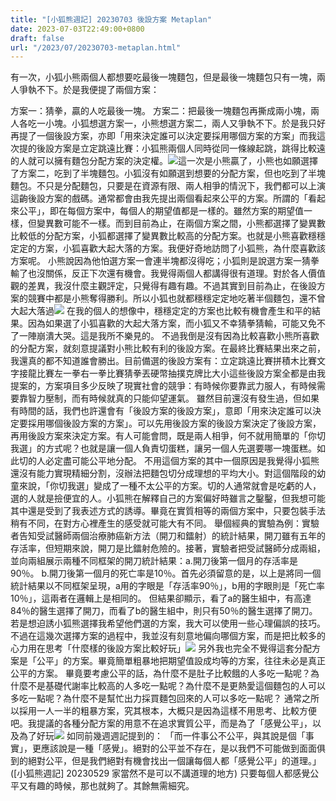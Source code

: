 ```yaml
---
title: "[小狐熊週記] 20230703 後設方案 Metaplan"
date: 2023-07-03T22:49:00+0800
draft: false
url: "/2023/07/20230703-metaplan.html"
---
```


有一次，小狐小熊兩個人都想要吃最後一塊麵包，但是最後一塊麵包只有一塊，兩人爭執不下。於是我便提了兩個方案：

方案一：猜拳，贏的人吃最後一塊。
方案二：把最後一塊麵包再撕成兩小塊，兩人各吃一小塊。小狐想選方案一，小熊想選方案二，兩人又爭執不下。於是我只好再提了一個後設方案，亦即「用來決定誰可以決定要採用哪個方案的方案」而我這次提的後設方案是立定跳遠比賽：小狐熊兩個人同時從同一條線起跳，跳得比較遠的人就可以擁有麵包分配方案的決定權。![](https://blogger.googleusercontent.com/img/b/R29vZ2xl/AVvXsEhM2djk5WF6VsA2fpKhYMz9yl-5QYoDn7lmG23MFcyMSvl9LCz64XtCmeTpetyvwNFmFai4zbrJSyDGHmuklvYsBACoKUOYMxd3hGFi-VsSUl-OegsHc7muhiv50Gj2R1jgi8M7bKtzrfotb8NCXL6mYB86UCiOLRVhy9u5jwDrf5m0nti0qMACCrM8fEY/s320/image.png)這一次是小熊贏了，小熊也如願選擇了方案二，吃到了半塊麵包。小狐沒有如願選到想要的分配方案，但也吃到了半塊麵包。不只是分配麵包，只要是在資源有限、兩人相爭的情況下，我們都可以上演這齣後設方案的戲碼。通常都會由我先提出兩個看起來公平的方案。所謂的「看起來公平」，即在每個方案中，每個人的期望值都是一樣的。雖然方案的期望值一樣，但變異數可能不一樣。而到目前為止，在兩個方案之間，小熊都選擇了變異數比較低的分配方案，小狐都選擇了變異數比較高的分配方案。也就是小熊喜歡穩穩定定的方案，小狐喜歡大起大落的方案。我便好奇地訪問了小狐熊，為什麼喜歡該方案呢。
小熊說因為他怕選方案一會連半塊都沒得吃；小狐則是說選方案一猜拳輸了也沒關係，反正下次還有機會。我覺得兩個人都講得很有道理。對於各人價值觀的差異，我沒什麼主觀評定，只覺得有趣有趣。不過其實到目前為止，在後設方案的競賽中都是小熊奪得勝利。所以小狐也就都穩穩定定地吃著半個麵包，還不曾大起大落過![](https://fonts.gstatic.com/s/e/notoemoji/15.0/1f606/72.png)
在我的個人的想像中，穩穩定定的方案也比較有機會產生和平的結果。因為如果選了小狐喜歡的大起大落方案，而小狐又不幸猜拳猜輸，可能又免不了一陣崩潰大哭。這是我所不樂見的。
不過我倒是沒有因為比較喜歡小熊所喜歡的分配方案，就刻意提議對小熊比較有利的後設方案。在最終比賽結果出來之前，我還真的都不知道誰會勝出。目前備選的後設方案有：立定跳遠比賽拼積木比賽文字接龍比賽左一拳右一拳比賽猜拳丟硬幣抽撲克牌比大小這些後設方案全都是由我提案的，方案項目多少反映了現實社會的競爭：有時候你要靠武力服人，有時候需要靠智力壓制，而有時候就真的只能仰望運氣。
雖然目前還沒有發生過，但如果有時間的話，我們也許還會有「後設方案的後設方案」，意即「用來決定誰可以決定要採用哪個後設方案的方案」。可以先用後設方案的後設方案決定了後設方案，再用後設方案來決定方案。有人可能會問，既是兩人相爭，何不就用簡單的「你切我選」的方式呢？也就是讓一個人負責切蛋糕，讓另一個人先選要哪一塊蛋糕。如此切的人必定盡可能公平地分配。
不用這個方案的其中一個原因是我覺得小狐熊還沒有能力實現精細分割，沒辦法把麵包切分成理想的平均大小。對這個階段的幼童來說，「你切我選」變成了一種不太公平的方案。切的人通常就會是吃虧的人，選的人就是撿便宜的人。小狐熊在解釋自己的方案偏好時雖言之鑿鑿，但我想可能其中還是受到了我表述方式的誘導。畢竟在實質相等的兩個方案中，只要包裝手法稍有不同，在對方心裡產生的感受就可能大有不同。
舉個經典的實驗為例：實驗者告知受試醫師兩個治療肺癌新方法（開刀和鐳射）的統計結果，開刀雖有五年的存活率，但短期來說，開刀是比鐳射危險的。接著，實驗者把受試醫師分成兩組，並向兩組展示兩種不同框架的開刀統計結果：a.開刀後第一個月的存活率是90％。
b.開刀後第一個月的死亡率是10％。首先必須留意的是，以上是將同一個統計結果以不同框架呈現，a用的字眼是「存活率90％」，b用的字眼則是「死亡率10％」，這兩者在邏輯上是相同的。
但結果卻顯示，看了a的醫生組中，有高達84％的醫生選擇了開刀，而看了b的醫生組中，則只有50％的醫生選擇了開刀。若是想迫誘小狐熊選擇我希望他們選的方案，我大可以使用一些心理偏誤的技巧。不過在這幾次選擇方案的過程中，我並沒有刻意地偏向哪個方案，而是把比較多的心力用在思考「什麼樣的後設方案比較好玩」![](https://fonts.gstatic.com/s/e/notoemoji/15.0/1f606/72.png)
另外我也完全不覺得這套分配方案是「公平」的方案。畢竟簡單粗暴地把期望值設成均等的方案，往往未必是真正公平的方案。
畢竟要考慮公平的話，為什麼不是肚子比較餓的人多吃一點呢？為什麼不是基礎代謝率比較高的人多吃一點呢？為什麼不是更熱愛這個麵包的人可以多吃一點呢？為什麼不是幫忙出力採買麵包回來的人可以多吃一點呢？
通常之所以採用一人一半的粗暴方案，究其根本，大概只是因為這樣不用思考、比較方便吧。我提議的各種分配方案的用意不在追求實質公平，而是為了「感覺公平」，以及為了好玩![](https://fonts.gstatic.com/s/e/notoemoji/15.0/1f606/72.png)
如同前幾週週記提到的：
「而一件事公不公平，與其說是個「事實」，更應該說是一種「感覺」。絕對的公平並不存在，是以我們不可能做到面面俱到的絕對公平，但是我們絕對有機會找出一個讓每個人都「感覺公平」的道理。」([小狐熊週記] 20230529 家當然不是可以不講道理的地方)
只要每個人都感覺公平又有趣的時候，那也就夠了。其餘無需細究。
